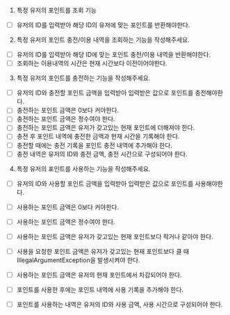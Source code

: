 1. 특정 유저의 포인트를 조회 기능
- [ ] 유저의 ID를 입력받아 해당 ID의 유저에 맞는 포인트를 반환해야한다.

2. 특정 유저의 포인트 충전/이용 내역을 조회하는 기능을 작성해주세요.
- [ ] 유저의 ID를 입력받아 해당 ID에 맞는 포인트 충전/이용 내역을 반환해야한다.
- [ ] 조회하는 이용내역의 시간은 현재 시간보다 이전이어야한다.

3. 특정 유저의 포인트를 충전하는 기능을 작성해주세요.
- [ ] 유저의 ID와 충전할 포인트 금액을 입력받아 입력받은 값으로 포인트를 충전해야한다.
- [ ] 충전하는 포인트 금액은 0보다 커야한다.
- [ ] 충전하는 포인트 금액은 정수여야 한다.
- [ ] 충전하는 포인트 금액은 유저가 갖고있는 현재 포인트에 더해져야 한다.
- [ ] 충전 후 포인트 내역에 충전한 금액과 현재 시간을 기록해야 한다.
- [ ] 충전할 때에는 충전 기록을 포인트 충전 내역에 추가해야 한다.
- [ ] 충전 내역은 유저의 ID와 충전 금액, 충전 시간으로 구성되어야 한다.

4. 특정 유저의 포인트를 사용하는 기능을 작성해주세요.
- [ ] 유저의 ID와 사용할 포인트 금액을 입력받아 입력받은 값으로 포인트를 사용해야한다.
- [ ] 사용하는 포인트 금액은 0보다 커야한다.
- [ ] 사용하는 포인트 금액은 정수여야 한다.
- [ ] 사용하는 포인트 금액은 유저가 갖고있는 현재 포인트보다 작거나 같아야 한다.
- [ ] 사용을 요청한 포인트 금액은 유저가 갖고있는 현재 포인트보다 클 때 IllegalArgumentException을 발생시켜야 한다.
- [ ] 사용하는 포인트 금액은 유저의 현재 포인트에서 차감되어야 한다.
- [ ] 포인트를 사용한 후에는 포인트 내역에 사용 기록을 추가해야 한다.
- [ ] 포인트를 사용하는 내역은 유저의 ID와 사용 금액, 사용 시간으로 구성되어야 한다.



